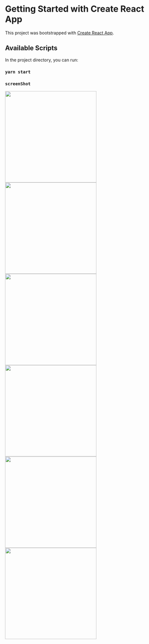# Getting Started with Create React App

This project was bootstrapped with [Create React App](https://github.com/facebook/create-react-app).

## Available Scripts

In the project directory, you can run:

### `yarn start`

### `screenShot`
<img src="client/assets/images/1.png" width="300" height="300"/><img src="client/assets/images/2.png" width="300" height="300"/>
<img src="client/assets/images/3.png" width="300" height="300"/><img src="client/assets/images/4.png" width="300" height="300"/>
<img src="client/assets/images/5.png" width="300" height="300"/><img src="client/assets/images/2.png" width="300" height="300"/>
